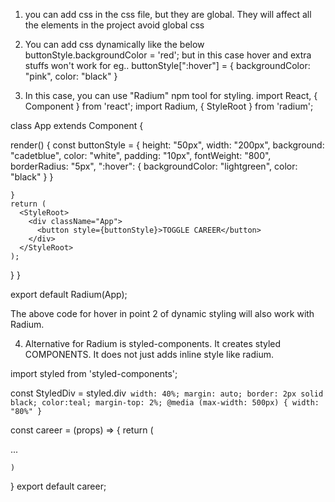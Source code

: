 1. you can add css in the css file, but they are global. They will affect all the elements in the project
avoid global css

2. You can add css dynamically like the below
      buttonStyle.backgroundColor = 'red';
but in this case hover and extra stuffs won't work
for eg.. 
        buttonStyle[":hover"] = {
        backgroundColor: "pink",
        color: "black"
      }

3. In this case, you can use "Radium" npm tool for styling.
import React, { Component } from 'react';
import Radium, { StyleRoot } from 'radium';

class App extends Component {

  render() {
    const buttonStyle = {
      height: "50px",
      width: "200px",
      background: "cadetblue",
      color: "white",
      padding: "10px",
      fontWeight: "800",
      borderRadius: "5px",
      ":hover": {
        backgroundColor: "lightgreen",
        color: "black"
      }
    }

    }
    return (
      <StyleRoot>
        <div className="App">
          <button style={buttonStyle}>TOGGLE CAREER</button>
        </div>
      </StyleRoot> 
    );
  }
}

export default Radium(App);


The above code for hover in point 2 of dynamic styling will also work with Radium.

4. Alternative for Radium is styled-components.
It creates styled COMPONENTS. It does not just adds inline style like radium.

import styled from 'styled-components';

const StyledDiv = styled.div`
width: 40%;
margin: auto;
border: 2px solid black;
color:teal;
margin-top: 2%;
@media (max-width: 500px) {
    width: "80%"
}`

const career = (props) => {
    return (
        <StyledDiv>
            <p>...</p>
            <!-- all component stuff here -->
        </StyledDiv>

    )
}
export default career;

